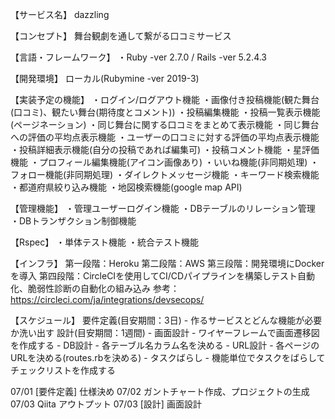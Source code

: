 【サービス名】
dazzling

【コンセプト】
舞台観劇を通して繋がる口コミサービス

【言語・フレームワーク】
・Ruby -ver 2.7.0 / Rails -ver 5.2.4.3

【開発環境】
ローカル(Rubymine -ver 2019-3)

【実装予定の機能】
・ログイン/ログアウト機能
・画像付き投稿機能(観た舞台(口コミ)、観たい舞台(期待度とコメント))
・投稿編集機能
・投稿一覧表示機能(ページネーション)
・同じ舞台に関する口コミをまとめて表示機能
・同じ舞台への評価の平均点表示機能
・ユーザーの口コミに対する評価の平均点表示機能
・投稿詳細表示機能(自分の投稿であれば編集可)
・投稿コメント機能
・星評価機能
・プロフィール編集機能(アイコン画像あり)
・いいね機能(非同期処理)
・フォロー機能(非同期処理)
・ダイレクトメッセージ機能
・キーワード検索機能
・都道府県絞り込み機能
・地図検索機能(google map API)

【管理機能】
・管理ユーザーログイン機能
・DBテーブルのリレーション管理
・DBトランザクション制御機能

【Rspec】
・単体テスト機能
・統合テスト機能

【インフラ】
第一段階：Heroku
第二段階：AWS
第三段階：開発環境にDockerを導入
第四段階：CircleCIを使用してCI/CDパイプラインを構築しテスト自動化、脆弱性診断の自動化の組み込み
参考：https://circleci.com/ja/integrations/devsecops/

【スケジュール】
要件定義(目安期間：3日)
    - 作るサービスとどんな機能が必要か洗い出す
設計(目安期間：1週間)
    - 画面設計
        - ワイヤーフレームで画面遷移図を作成する
    - DB設計
        - 各テーブル名カラム名を決める
    - URL設計
        - 各ページのURLを決める(routes.rbを決める)
    - タスクばらし
        - 機能単位でタスクをばらしてチェックリストを作成する

07/01 [要件定義] 仕様決め
07/02 ガントチャート作成、プロジェクトの生成
07/03 Qiita アウトプット
07/03 [設計] 画面設計